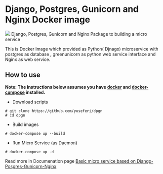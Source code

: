 # Django, Postgres, Gunicorn and Nginx Docker image
![](http://www.yuseferi.com/sites/default/files/styles/805x503/public/2018-07/django-docker.jpg,qitok=YAVVTGGX.pagespeed.ce.m76EdDMsga.jpg)
Django, Postgres, Gunicorn and Nginx Package to building a micro service


This is Docker Image which provided as Python( Djnago) microservice with postgres as database , greenunicorn as python web service interface and Nginx as web service.

## How to use
**Note: The instructions below assumes you have [docker](https://docs.docker.com/engine/installation/) and [docker-compose](https://docs.docker.com/compose/install/) installed.**
- Download scripts
```
# git clone https://github.com/yuseferi/dpgn
# cd dpgn
```
- Build images
```
# docker-compose up --build
```

- Run Micro Service (as Daemon)

```
# docker-compose up -d
```

Read more in Documenation page [Basic micro service based on Django-Posgres-Gunicorn-Nginx](http://www.yuseferi.com/en/blog/Basic-micro-service-based-Django-Posgres-Gunicorn-Nginx)

